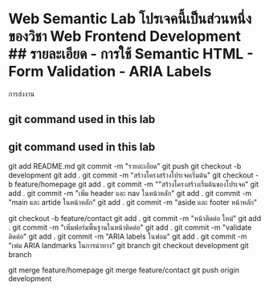 # Web Semantic Lab โปรเจคนี้เป็นส่วนหนึ่งของวิชา Web Frontend Development ## รายละเอียด - การใช้ Semantic HTML - Form Validation - ARIA Labels 

การส่งงาน 
## git command used in this lab



## git command used in this lab

git add README.md
git commit -m "รายละเอียด" 
git push
git checkout -b development
git add .
git commit -m "สร้างโครงสร้างโปรเจคเริ่มต้น"
git checkout -b feature/homepage
git add .
git commit -m ""สร้างโครงสร้างเริ่มต้นของโปรเจค" 
git add .
git commit -m "เพิ่ม header และ nav ในหน้าหลัก" 
git add .
git commit -m "main และ artide ในหน้าหลัก" 
git add .
git commit -m "aside และ footer หน้าหลัก" 

git checkout -b feature/contact
git add .
git commit -m "หน้าติดต่อ ใหม่" 
git add .
git commit -m "เพิ่มฟอร์มพื้นฐานในหน้าติดต่อ" 
git add . 
git commit -m "validate ติดต่อ" 
git add .
git commit -m "ARIA labels ในฟอม" 
git add .
git commit -m "เพ่ม ARIA landmarks ในการนําทาง" 
git branch
git checkout development
git branch


git merge feature/homepage 
git merge feature/contact 
git push origin development
